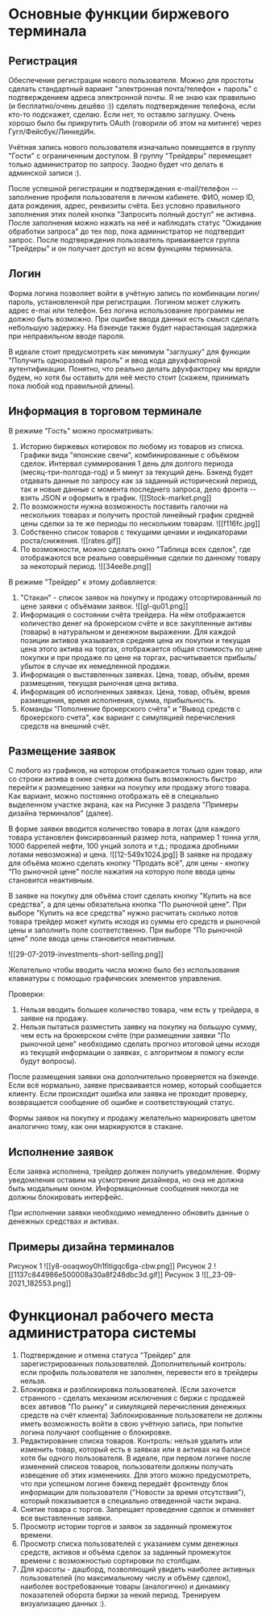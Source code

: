 # Основные функции биржевого терминала
## Регистрация
Обеспечение регистрации нового пользователя. Можно для простоты сделать стандартный вариант "электронная почта/телефон + пароль" с подтверждением адреса электронной почты. Я не знаю как правильно (и бесплатно/очень дешёво :)) сделать подтверждение телефона, если кто-то подскажет, сделаю. Если нет, то оставлю заглушку. Очень хорошо было бы прикрутить OAuth (говорили об этом на митинге) через Гугл/Фейсбук/ЛинкедИн.

Учётная запись нового пользователя изначально помещается в группу "Гости" с ограниченным доступом. В группу "Трейдеры" перемещает только администратор по запросу. Заодно будет что делать в админской записи :).

После успешной регистрации и подтверждения e-mail/телефон -- заполнение профиля пользователя в личном кабинете. ФИО, номер ID, дата рождения, адрес, реквизиты счёта. Без условно правильного заполнения этих полей кнопка "Запросить полный доступ" не активна. После заполнения можно нажать на неё и наблюдать статус "Ожидание обработки запроса" до тех пор, пока администратор не подтвердит запрос. После подтверждения пользователь приваивается группа "Трейдеры" и он получает доступ ко всем функциям терминала.

## Логин
Форма логина позволяет войти в учётную запись по комбинации логин/пароль, установленной при регистрации. Логином может служить адрес e-mai или телефон. Без логина использование программы не должно быть возможно. При ошибке ввода данных есть смысл сделать небольшую задержку. На бэкенде также будет нарастающая задержка при неправильном вводе пароля. 

В идеале стоит предусмотреть как минимум "заглушку" для функции "Получить одноразовый пароль" и ввод кода двухфакторной аутентификации. Понятно, что реально делать дфухфакторку мы врядли будем, но хотя бы оставить для неё место стоит (скажем, принимать пока любой код правильной длины). 

## Информация в торговом терминале
В режиме "Гость" можно просматривать:
1. Историю биржевых котировок по любому из товаров из списка. Графики вида "японские свечи", комбинированные с объёмом сделок. Интервал суммирования 1 день для долгого периода (месяц-три-полгода-год) и 5 минут за текущий день. Бэкенд будет отдавать данные по запросу как за заданный исторический период, так и новые данные с момента последнего запроса, дело фронта -- взять JSON и оформить в график.
   ![[Stock-market.png]]
2. По возможности нужна возможность поставить галочки на нескольких товарах и получить простой линейный график средней цены сделки за те же периоды по нескольким товарам.
   ![[f116fc.jpg]]
3. Собственно список товаров с текущими ценами и индикаторами роста/снижения.
   ![[rates.gif]]
5. По возможности, можно сделать окно "Таблица всех сделок", где отображаются все реально совершённые сделки по данному товару за некоторый период.
   ![[34ee8e.png]]

В режиме "Трейдер" к этому добавляется:
1. "Стакан" - список заявок на покупку и продажу отсортированный по цене заявки с объёмами заявок.
   ![[gl-qu01.png]]
2. Информация о состоянии счёта трейдера. На нём отображается количество денег на брокерском счёте и все закупленные активы (товары) в натуральном и денежном выражении. Для каждой позиции активов указывается средняя цена их покупки и текущая цена этого актива на торгах, отображается общая стоимость по цене покупки и при продаже по цене на торгах, расчитывается прибыль/убыток в случае их немедленной продажи.
3. Информация о выставленных заявках. Цена, товар, объём, время размещения, текущая рыночная цена актива.
4. Информация об исполненных заявках. Цена, товар, объём, время размещения, время исполнения, сумма, прибыльность.
5. Команды "Пополнение брокерского счёта" и "Вывод средств с брокерского счета", как вариант с симуляцией перечисления средств на внешний счёт.

## Размещение заявок
С любого из графиков, на котором отображается только один товар, или со строки актива в окне счета должна быть возможность быстро перейти к размещению заявки на покупку или продажу этого товара. Как вариант, можно постоянно отображать её в специально выделенном участке экрана, как на Рисунке 3 раздела "Примеры дизайна терминалов" (далее).

В форме заявки вводится количество товара в лотах (для каждого товара установлен фиксирвоанный размер лота, например 1 тонна угля, 1000 баррелей нефти, 100 унций золота и т.д.; продажа дробными лотами невозможна) и цена. 
![[12-549x1024.jpg]]
В заявке на продажу для объёма можно сделать кнопку "Продать всё", для цены - кнопку "По рыночной цене" после нажатия на которую поле ввода цены становится неактивным. 

В заявке на покупку для объёма стоит сделать кнопку "Купить на все средства", а для цены обязательна кнопка "По рыночной цене". При выборе "Купить на все средства" нужно расчитать сколько лотов товара трейдер может купить исходя из суммы его средств и рыночной цены и заполнить поле соответственно. При выборе "По рыночной цене" поле ввода цены становится неактивным.

![[29-07-2019-investments-short-selling.png]]

Желательно чтобы вводить числа можно было без использования клавиатуры с помощью графических элементов управления.

Проверки: 
1. Нельзя вводить большее количество товара, чем есть у трейдера, в заявке на продажу.
2. Нельзя пытаться разместить заявку на покупку на большую сумму, чем есть на брокерском счёте (при размещении заявки "По рыночной цене" необходимо сделать прогноз итоговой цены исходя из текущей информации  о заявках, с алгоритмом я помогу если будут вопросы).

После размещения заявки она дополнительно проверяется на бэкенде. Если всё нормально, заявке присваивается номер, который сообщается клиенту. Если происходит ошибка или заявка не проходит проверку, возвращается сообщение об ошибке и соответствующий статус.

Формы заявок на покупку и продажу желательно маркировать цветом аналогично тому, как они маркируются в стакане.

## Исполнение заявок
Если заявка исполнена, трейдер должен получить уведомление. Форму уведомления оставим на усмотрение дизайнера, но она не должна быть модальным окном. Информационные сообщения никогда не должны блокировать интерфейс.

При исполнении заявки необходимо немедленно обновить данные о денежных средствах и активах.

## Примеры дизайна терминалов
Рисунок 1
![[y8-ooaqwoy0h1fitigqc6ga-cbw.png]]
Рисунок 2
![[1137c844986e500008a30a8f248dbc3d.gif]]
Рисунок 3
![[_23-09-2021_182553.png]]

# Функционал рабочего места администратора системы
1. Подтверждение и отмена статуса "Трейдер" для зарегистрированных пользователей. Дополнительный контроль: если профиль пользователя не заполнен, перевести его в трейдеры нельзя.
2. Блокировка и разблокировка пользователей. (Если захочется странного - сделать механизм исключения с биржи с продажей всех автивов "По рынку" и симуляцией перечисления денежных средств на счёт клиента) Заблокированные пользователи не должны иметь возможность войти в свою учётную запись, при попытке логина получают сообщение о блокировке.
3. Редактирование списка товаров. Контроль: нельзя удалить или изменить товар, который есть в заявках или в активах на балансе хотя бы одного пользователя. В идеале, при первом логине после изменений списков товаров, пользователи должны получать извещение об этих изменениях. Для этого можно предусмотреть, что при успешном логине бэкенд передаёт фронтенду блок информации для пользователя ("Новости за время отсутствия"), который показывается в специально отведенной части экрана.
4. Снятие товара с торгов. Запрещает проведение сделок и отменяет все выставленные заявки.
5. Просмотр истории торгов и заявок за заданный промежуток времени.
6. Просмотр списка пользователей с указанием сумм денежных средств, активов и объёма сделок за заданный промежуток времени с возможностью сортировки по столбцам.
7. Для красоты - дашборд, позволяющий увидеть наиболее активных пользователей (по максимальному числу и объёму сделок), наиболее востребованные товары (аналогично) и динамику показателей оборота биржи за некий период. Тренируем визуализацию данных :).